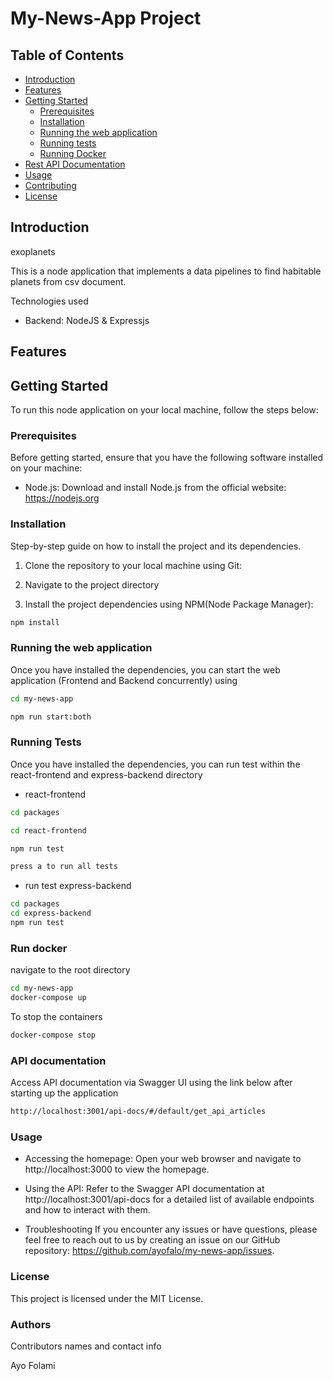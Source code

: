 # My-News-App Project

## Table of Contents

- [Introduction](#introduction)
- [Features](#features)
- [Getting Started](#getting-started)
  - [Prerequisites](#prerequisites)
  - [Installation](#installation)
  - [Running the web application](#running-the-web-application)
  - [Running tests](#running-test)
  - [Running Docker](#run-docker)
- [Rest API Documentation](#api-documentation)
- [Usage](#usage)
- [Contributing](#contributing)
- [License](#license)

## Introduction

exoplanets

This is a node application that implements a data pipelines to find habitable planets from csv document.

Technologies used


- Backend: NodeJS & Expressjs 


## Features

## Getting Started

To run this node application on your local machine, follow the steps below:

### Prerequisites

Before getting started, ensure that you have the following software installed on your machine:

- Node.js: Download and install Node.js from the official website: https://nodejs.org


### Installation

Step-by-step guide on how to install the project and its dependencies.

1. Clone the repository to your local machine using Git:

2. Navigate to the project directory

3. Install the project dependencies using NPM(Node Package Manager):

```bash
npm install
```

### Running the web application

Once you have installed the dependencies, you can start the web application (Frontend and Backend concurrently) using

```bash
cd my-news-app
```

```bash
npm run start:both
```

### Running Tests

Once you have installed the dependencies, you can run test within the react-frontend and express-backend directory

- react-frontend

```bash
cd packages
```

```bash
cd react-frontend
```

```bash
npm run test
```

```bash
press a to run all tests
```

- run test express-backend

```bash
cd packages
cd express-backend
npm run test
```

### Run docker

navigate to the root directory

```bash
cd my-news-app
docker-compose up

```

To stop the containers

```bash
docker-compose stop
```

### API documentation

Access API documentation via Swagger UI using the link below after starting up the application

```bash
http://localhost:3001/api-docs/#/default/get_api_articles
```

### Usage

- Accessing the homepage: Open your web browser and navigate to http://localhost:3000 to view the homepage.

- Using the API: Refer to the Swagger API documentation at http://localhost:3001/api-docs for a detailed list of available endpoints and how to interact with them.

- Troubleshooting
  If you encounter any issues or have questions, please feel free to reach out to us by creating an issue on our GitHub repository: https://github.com/ayofalo/my-news-app/issues.

### License

This project is licensed under the MIT License.

### Authors

Contributors names and contact info

Ayo Folami
